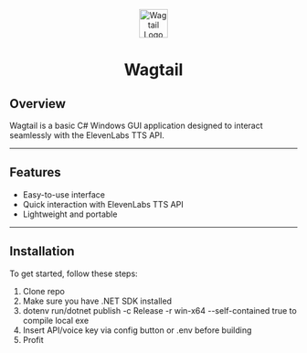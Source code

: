 <p align="center">
  <img src="https://cdn.download.ams.birds.cornell.edu/api/v1/asset/125799231/1800" alt="Wagtail Logo" width="50">
  <h1 align="center">Wagtail</h1>
</p>

## Overview
Wagtail is a basic C# Windows GUI application designed to interact seamlessly with the ElevenLabs TTS API.

---

## Features

- Easy-to-use interface
- Quick interaction with ElevenLabs TTS API
- Lightweight and portable

---

## Installation

To get started, follow these steps:

1. Clone repo
2. Make sure you have .NET SDK installed
3. dotenv run/dotnet publish -c Release -r win-x64 --self-contained true to compile local exe
4. Insert API/voice key via config button or .env before building
5. Profit
